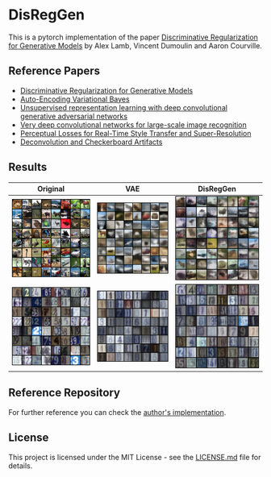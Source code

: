# DisRegGen

This is a pytorch implementation of the paper [Discriminative Regularization for Generative Models](https://arxiv.org/pdf/1602.03220.pdf) by Alex Lamb, Vincent Dumoulin and Aaron Courville.


## Reference Papers
- [Discriminative Regularization for Generative Models](https://arxiv.org/pdf/1602.03220.pdf)
- [Auto-Encoding Variational Bayes](https://arxiv.org/pdf/1312.6114.pdf)
- [Unsupervised  representation  learning  with  deep  convolutional  generative  adversarial  networks](https://arxiv.org/pdf/1511.06434.pdf)
- [Very deep convolutional  networks  for  large-scale  image  recognition](https://arxiv.org/pdf/1409.1556.pdf)
- [Perceptual Losses for Real-Time Style Transfer and Super-Resolution](https://cs.stanford.edu/people/jcjohns/papers/eccv16/JohnsonECCV16.pdf)
- [Deconvolution and Checkerboard Artifacts](https://distill.pub/2016/deconv-checkerboard/)


## Results

Original                  |  VAE                   | DisRegGen             |
:-------------------------:|:-------------------------: |:-------------------------:
![](results/sample_original_cifar.png)  |  ![](results/sample_vae_cifar_99.png) | ![](results/sample_vae_disreg_cifar_300.png)
![](results/sample_original_svhn.png)  |  ![](results/sample_vae_svhn_99.png) | ![](results/sample_svhn_100_bs32.png)


## Reference Repository
For further reference you can check the [author's implementation](https://github.com/vdumoulin/discgen).

## License

This project is licensed under the MIT License - see the [LICENSE.md](https://github.com/Alfo5123/DisRecGen/blob/master/LICENSE) file for details.
